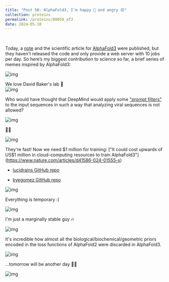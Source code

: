 ```yaml
---
title: "Post 50: AlphaFold3, I'm happy 🥳 and angry 😡"
collection: proteins
permalink: /proteins/00050_af3
date: 2024-05-10
---
```


&nbsp;

Today, a [note](https://blog.google/technology/ai/google-deepmind-isomorphic-alphafold-3-ai-model) and the scientific article for [AlphaFold3](https://www.nature.com/articles/s41586-024-07487-w) were published, but they haven't released the code and only provide a web server with 10 jobs per day. So here’s my biggest contribution to science so far, a brief series of memes inspired by AlphaFold3:

![img](https://miangoar.github.io/images/proteins/00050_af3_1.png)

We love David Baker's lab 🩷  
![img](https://miangoar.github.io/images/proteins/00050_af3_2.png)

Who would have thought that DeepMind would apply some ["prompt filters"](https://golgi.sandbox.google.com/about) to the input sequences in such a way that analyzing viral sequences is not allowed?  

![img](https://miangoar.github.io/images/proteins/00050_af3_3.png)

👀🔥  

![img](https://miangoar.github.io/images/proteins/00050_af3_4.png)

They're fast! Now we need $1 million for training:  
["It could cost upwards of US$1 million in cloud-computing resources to train AlphaFold3"](https://www.nature.com/articles/d41586-024-01555-x)

* [lucidrains GitHub repo](https://github.com/lucidrains/alphafold3-pytorch)

* [kyegomez GitHub repo](https://github.com/kyegomez/AlphaFold3)

![img](https://miangoar.github.io/images/proteins/00050_af3_5.png)

Everything is temporary :(  

![img](https://miangoar.github.io/images/proteins/00050_af3_6.png)

I'm just a marginally stable guy 🔥  

![img](https://miangoar.github.io/images/proteins/00050_af3_7.png)

It's incredible how almost all the biological/biochemical/geometric priors encoded in the loss functions of AlphaFold2 were discarded in AlphaFold3.  

![img](https://miangoar.github.io/images/proteins/00050_af3_8.png)

...tomorrow will be another day 😮‍💨  

![img](https://miangoar.github.io/images/proteins/00050_af3_9.png)
